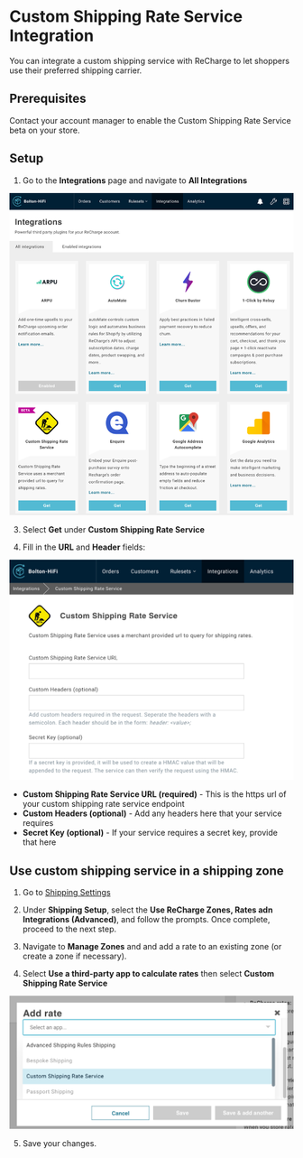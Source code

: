 # Custom Shipping Rate Service Integration

You can integrate a custom shipping service with ReCharge to let shoppers use their preferred shipping carrier.

## Prerequisites
Contact your account manager to enable the Custom Shipping Rate Service beta on your store.

## Setup

1. Go to the **Integrations** page and navigate to **All Integrations**

![integrations](assets/images/integrations.png)

3. Select **Get** under **Custom Shipping Rate Service**

4. Fill in the **URL** and **Header** fields: 

![custom shipping rate](assets/images/customservice.png)

- **Custom Shipping Rate Service URL (required)** - This is the https url of your custom shipping rate service endpoint
- **Custom Headers (optional)** - Add any headers here that your service requires
- **Secret Key (optional)** - If your service requires a secret key, provide that here

## Use custom shipping service in a shipping zone

1. Go to [Shipping Settings](https://support.rechargepayments.com/hc/en-us/articles/360008830553-Setting-up-shipping-for-subscription-products)

2. Under **Shipping Setup**, select the **Use ReCharge Zones, Rates adn Integrations (Advanced)**, and follow the prompts.  Once complete, proceed to the next step.


3. Navigate to **Manage Zones** and and add a rate to an existing zone (or create a zone if necessary).

4. Select **Use a third-party app to calculate rates** then select **Custom Shipping Rate Service**

![custom shipping rate service](assets/images/addrate.png)

5. Save your changes.
